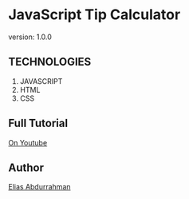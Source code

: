# JavaScript Tip Calculator

version: 1.0.0

## TECHNOLOGIES

1. JAVASCRIPT
1. HTML
1. CSS


## Full Tutorial

[On Youtube](https://youtu.be/zT9vE41efTk)

## Author

[Elias Abdurrahman](https://github.com/codingWithElias)
